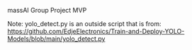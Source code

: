 massAI Group Project MVP

Note: yolo_detect.py is an outside script that is from: [https://github.com/EdjeElectronics/Train-and-Deploy-YOLO-Models/blob/main/yolo_detect.py ](url)
